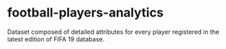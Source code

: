 # football-players-analytics
Dataset composed of detailed attributes for every player registered in the latest edition of FIFA 19 database.
